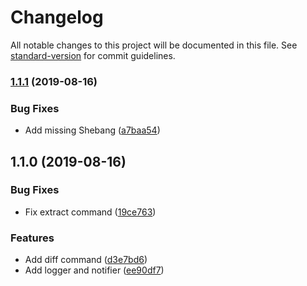# Changelog

All notable changes to this project will be documented in this file. See [standard-version](https://github.com/conventional-changelog/standard-version) for commit guidelines.

### [1.1.1](https://github.com/y-lakhdar/sfdc-org-compare/compare/v1.1.0...v1.1.1) (2019-08-16)


### Bug Fixes

* Add missing Shebang ([a7baa54](https://github.com/y-lakhdar/sfdc-org-compare/commit/a7baa54))

## 1.1.0 (2019-08-16)


### Bug Fixes

* Fix extract command ([19ce763](https://github.com/y-lakhdar/sfdc-org-compare/commit/19ce763))


### Features

* Add diff command ([d3e7bd6](https://github.com/y-lakhdar/sfdc-org-compare/commit/d3e7bd6))
* Add logger and notifier ([ee90df7](https://github.com/y-lakhdar/sfdc-org-compare/commit/ee90df7))
